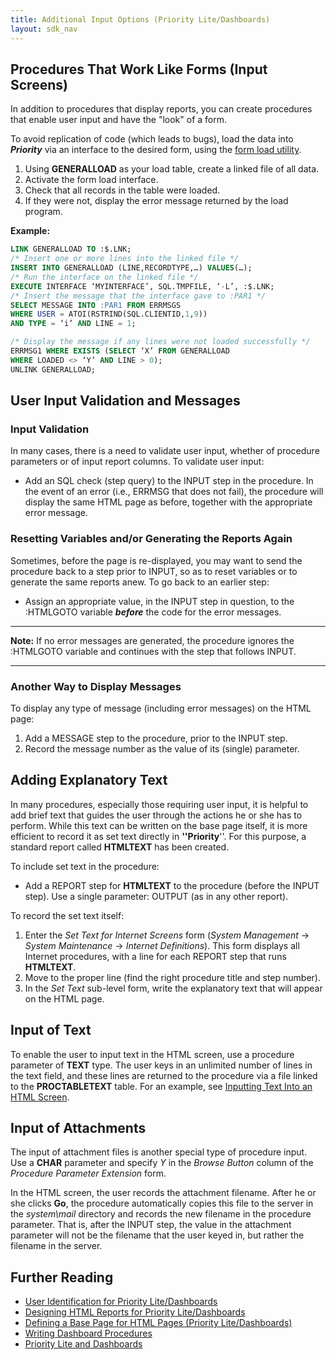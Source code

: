 ```yaml
---
title: Additional Input Options (Priority Lite/Dashboards)
layout: sdk_nav
---
```


## Procedures That Work Like Forms (Input Screens) 

In addition to procedures that display reports, you can create
procedures that enable user input and have the "look" of a form.

To avoid replication of code (which leads to bugs), load the data into
***Priority*** via an interface to the desired form, using the [form
load utility](Form-Loads).

1.  Using **GENERALLOAD** as your load table, create a linked file of
    all data.
2.  Activate the form load interface.
3.  Check that all records in the table were loaded.
4.  If they were not, display the error message returned by the load
    program.

**Example:**
```sql
LINK GENERALLOAD TO :$.LNK;
/* Insert one or more lines into the linked file */
INSERT INTO GENERALLOAD (LINE,RECORDTYPE,…) VALUES(…);
/* Run the interface on the linked file */ 
EXECUTE INTERFACE ‘MYINTERFACE’, SQL.TMPFILE, ‘-L’, :$.LNK;
/* Insert the message that the interface gave to :PAR1 */
SELECT MESSAGE INTO :PAR1 FROM ERRMSGS
WHERE USER = ATOI(RSTRIND(SQL.CLIENTID,1,9)) 
AND TYPE = ‘i’ AND LINE = 1;

/* Display the message if any lines were not loaded successfully */
ERRMSG1 WHERE EXISTS (SELECT ‘X’ FROM GENERALLOAD
WHERE LOADED <> ‘Y’ AND LINE > 0);
UNLINK GENERALLOAD;
```

## User Input Validation and Messages 

### Input Validation 

In many cases, there is a need to validate user input, whether of
procedure parameters or of input report columns. To validate user input:

-   Add an SQL check (step query) to the INPUT step in the procedure. In
    the event of an error (i.e., ERRMSG that does not fail), the
    procedure will display the same HTML page as before, together with
    the appropriate error message.

### Resetting Variables and/or Generating the Reports Again 

Sometimes, before the page is re-displayed, you may want to send the
procedure back to a step prior to INPUT, so as to reset variables or to
generate the same reports anew. To go back to an earlier step:

-   Assign an appropriate value, in the INPUT step in question, to the
    :HTMLGOTO variable ***before*** the code for the error messages.

------------------------------------------------------------------------

**Note:** If no error messages are generated, the procedure ignores the
:HTMLGOTO variable and continues with the step that follows INPUT.

------------------------------------------------------------------------

### Another Way to Display Messages 

To display any type of message (including error messages) on the HTML
page:

1.  Add a MESSAGE step to the procedure, prior to the INPUT step.
2.  Record the message number as the value of its (single) parameter.

## Adding Explanatory Text 

In many procedures, especially those requiring user input, it is helpful
to add brief text that guides the user through the actions he or she has
to perform. While this text can be written on the base page itself, it
is more efficient to record it as set text directly in
**\'\'Priority**\'\'. For this purpose, a standard report called
**HTMLTEXT** has been created.

To include set text in the procedure:

-   Add a REPORT step for **HTMLTEXT** to the procedure (before the
    INPUT step). Use a single parameter: OUTPUT (as in any other
    report).

To record the set text itself:

1.  Enter the *Set Text for Internet Screens* form (*System Management*
    → *System Maintenance* → *Internet Definitions*). This form displays
    all Internet procedures, with a line for each REPORT step that runs
    **HTMLTEXT**.
2.  Move to the proper line (find the right procedure title and step
    number).
3.  In the *Set Text* sub-level form, write the explanatory text that
    will appear on the HTML page.

## Input of Text 

To enable the user to input text in the HTML screen, use a procedure
parameter of **TEXT** type. The user keys in an unlimited number of
lines in the text field, and these lines are returned to the procedure
via a file linked to the **PROCTABLETEXT** table. For an example, see
[Inputting Text Into an HTML
Screen](User-Input-in-Procedures#Inputting-Text-Into-an-HTML-Screen ).

## Input of Attachments 

The input of attachment files is another special type of procedure
input. Use a **CHAR** parameter and specify *Y* in the *Browse Button*
column of the *Procedure Parameter Extension* form.

In the HTML screen, the user records the attachment filename. After he
or she clicks **Go**, the procedure automatically copies this file to
the server in the *system\\mail* directory and records the new filename
in the procedure parameter. That is, after the INPUT step, the value in
the attachment parameter will not be the filename that the user keyed
in, but rather the filename in the server.

## Further Reading 

-   [User Identification for Priority
    Lite/Dashboards](User-Identification-for-Priority-Lite/Dashboards )
-   [Designing HTML Reports for Priority
    Lite/Dashboards](Designing-HTML-Reports-for-Priority-Lite/Dashboards )
-   [Defining a Base Page for HTML Pages (Priority
    Lite/Dashboards)](Defining-a-Base-Page-for-HTML-Pages-(Priority-Lite/Dashboards) )
-   [Writing Dashboard
    Procedures](Writing-Dashboard-Procedures )
-   [Priority Lite and
    Dashboards](Priority-Lite-and-Dashboards )
